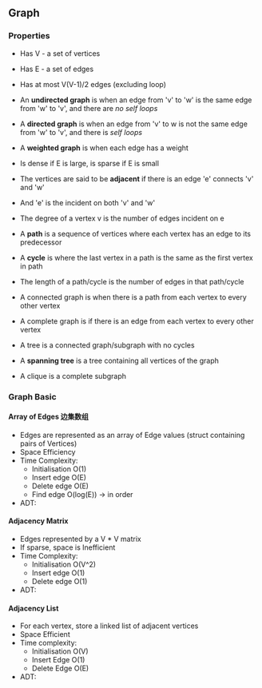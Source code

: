 ## Graph

### Properties
- Has V - a set of vertices
- Has E - a set of edges
- Has at most V(V-1)/2 edges (excluding loop)

- An **undirected graph** is when an edge from 'v' to 'w' is the same edge from 'w' to 'v', and there are *no self loops*
- A **directed graph** is when an edge from 'v' to w is not the same edge from 'w' to 'v', and there is *self loops*
- A **weighted graph** is when each edge has a weight

- Is dense if E is large, is sparse if E is small
- The vertices are said to be **adjacent** if there is an edge 'e' connects 'v' and 'w'
- And 'e' is the incident on both 'v' and 'w'
- The degree of a vertex v is the number of edges incident on e
- A **path** is a sequence of vertices where each vertex has an edge to its predecessor
- A **cycle** is where the last vertex in a path is the same as the first vertex in path

- The length of a path/cycle is the number of edges in that path/cycle
- A connected graph is when there is a path from each vertex to every other vertex
- A complete graph is if there is an edge from each vertex to every other vertex

- A tree is a connected graph/subgraph with no cycles
- A **spanning tree** is a tree containing all vertices of the graph
- A clique is a complete subgraph

### Graph Basic
#### Array of Edges 边集数组
- Edges are represented as an array of Edge values (struct containing pairs of Vertices)
- Space Efficiency
- Time Complexity: 
    - Initialisation O(1)
    - Insert edge O(E)
    - Delete edge O(E)
    - Find edge O(log(E)) -> in order
- ADT:


#### Adjacency Matrix
- Edges represented by a V * V matrix
- If sparse, space is Inefficient
- Time Complexity:
    - Initialisation O(V^2)
    - Insert edge O(1)
    - Delete edge O(1)
- ADT:


#### Adjacency List
- For each vertex, store a linked list of adjacent vertices
- Space Efficient
- Time complexity:
    - Initialisation O(V)
    - Insert Edge O(1)
    - Delete Edge O(E)
- ADT:
